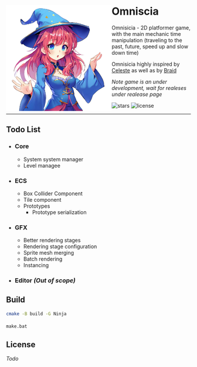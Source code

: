 <div>
  <img align="left" src="https://github.com/Maksasj/omniscia/blob/master/docs/readme_icon.png" width="288px">

  # Omniscia
  Omnisicia - 2D platformer game, with the main mechanic time manipulation (traveling to the past, future, speed up and slow down time)

  Omnisicia highly inspired by [Celeste](https://store.steampowered.com/app/504230/Celeste/) as well as by [Braid](https://store.steampowered.com/app/26800/Braid/)

  *Note game is an under development, wait for realeses under realease page*

  <img src="https://img.shields.io/github/stars/Maksasj/omniscia" alt="stars">
  <img src="https://img.shields.io/github/license/Maksasj/omniscia" alt="license">
</div>

---

## Todo List
- ### Core
  - System system manager
  - Level managee
- ### ECS
  - Box Collider Component
  - Tile component
  - Prototypes
    - Prototype serialization
- ### GFX
  - Better rendering stages
  - Rendering stage configuration
  - Sprite mesh merging
  - Batch rendering
  - Instancing
- ### Editor *(Out of scope)*

## Build
```bash
cmake -B build -G Ninja

make.bat
```

## License
*Todo*
